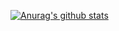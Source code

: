 [![Anurag's github stats](https://github-readme-stats.vercel.app/api?username=nsznsznjsz&bg_color=30,373b44,4286f4&title_color=5bffff&text_color=b2ffff&show_icons=true&icon_color=b2ffff)](https://github.com/anuraghazra/github-readme-stats)

<!--
**nsznsznjsz/nsznsznjsz** is a ✨ _special_ ✨ repository because its `README.md` (this file) appears on your GitHub profile.

Here are some ideas to get you started:

- 🔭 I’m currently working on ...
- 🌱 I’m currently learning ...
- 👯 I’m looking to collaborate on ...
- 🤔 I’m looking for help with ...
- 💬 Ask me about ...
- 📫 How to reach me: ...
- 😄 Pronouns: ...
- ⚡ Fun fact: ...
-->
